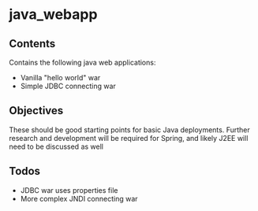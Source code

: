 java_webapp
===========

Contents
--------

Contains the following java web applications:

- Vanilla "hello world" war
- Simple JDBC connecting war

Objectives
----------
These should be good starting points for basic Java deployments. Further research and development will be required for Spring, and likely J2EE will need to be discussed as well 

Todos
-----

- JDBC war uses properties file
- More complex JNDI connecting war